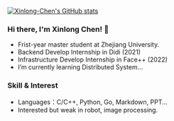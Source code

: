 <!--
**Xinlong-Chen/Xinlong-Chen** is a ✨ _special_ ✨ repository because its `README.md` (this file) appears on your GitHub profile.

Here are some ideas to get you started:

- 🔭 I’m currently working on ...
- 🌱 I’m currently learning ...
- 👯 I’m looking to collaborate on ...
- 🤔 I’m looking for help with ...
- 💬 Ask me about ...
- 📫 How to reach me: ...
- 😄 Pronouns: ...
- ⚡ Fun fact: ...
-->

[![Xinlong-Chen's GitHub stats](https://github-readme-stats-eta-sable.vercel.app/api?username=Xinlong-Chen&count_private=true&show_icons=true)](https://github.com/anuraghazra/github-readme-stats)
<!-- [![Top Langs](https://github-readme-stats-eta-sable.vercel.app/api/top-langs/?username=Xinlong-Chen&layout=compact&hide=Jupyter%20Notebook)](https://github.com/anuraghazra/github-readme-stats) -->


### Hi there, I'm Xinlong Chen! 👋 

- Frist-year master student at Zhejiang University.
- Backend Develop Internship in Didi (2021)
- Infrastructure Develop Internship in Face++ (2022)
- I’m currently learning Distributed System...


### Skill & Interest

- Languages：C/C++, Python, Go, Markdown, PPT...
- Interested but weak in robot, image processing.
